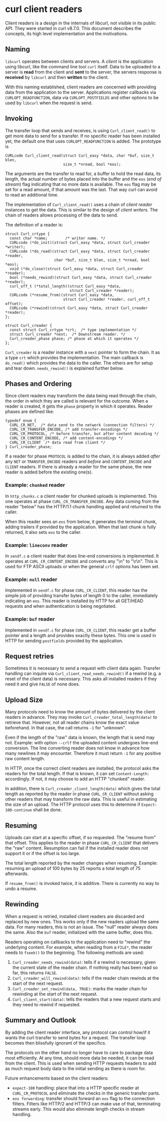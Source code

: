 # curl client readers

Client readers is a design in the internals of libcurl, not visible in its public API. They were started
in curl v8.7.0. This document describes the concepts, its high level implementation and the motivations.

## Naming

`libcurl` operates between clients and servers. A *client* is the application using libcurl, like the command line tool `curl` itself. Data to be uploaded to a server is **read** from the client and **sent** to the server, the servers response is **received** by `libcurl` and then **written** to the client.

With this naming established, client readers are concerned with providing data from the application to the server. Applications register callbacks via `CURLOPT_READFUNCTION`, data via `CURLOPT_POSTFIELDS` and other options to be used by `libcurl` when the request is send.

## Invoking

The transfer loop that sends and receives, is using `Curl_client_read()` to get more data to send for a transfer. If no specific reader has been installed yet, the default one that uses `CURLOPT_READFUNCTION` is added. The prototype is

```
CURLcode Curl_client_read(struct Curl_easy *data, char *buf, size_t blen,
                          size_t *nread, bool *eos);
```
The arguments are the transfer to read for, a buffer to hold the read data, its length, the actual number of bytes placed into the buffer and the `eos` (*end of stream*) flag indicating that no more data is available. The `eos` flag may be set for a read amount, if that amount was the last. That way curl can avoid to read an additional time.

The implementation of `Curl_client_read()` uses a chain of *client reader* instances to get the data. This is similar to the design of *client writers*. The chain of readers allows processing of the data to send.

The definition of a reader is:

```
struct Curl_crtype {
  const char *name;        /* writer name. */
  CURLcode (*do_init)(struct Curl_easy *data, struct Curl_creader *writer);
  CURLcode (*do_read)(struct Curl_easy *data, struct Curl_creader *reader,
                      char *buf, size_t blen, size_t *nread, bool *eos);
  void (*do_close)(struct Curl_easy *data, struct Curl_creader *reader);
  bool (*needs_rewind)(struct Curl_easy *data, struct Curl_creader *reader);
  curl_off_t (*total_length)(struct Curl_easy *data,
                             struct Curl_creader *reader);
  CURLcode (*resume_from)(struct Curl_easy *data,
                          struct Curl_creader *reader, curl_off_t offset);
  CURLcode (*rewind)(struct Curl_easy *data, struct Curl_creader *reader);
};

struct Curl_creader {
  const struct Curl_crtype *crt;  /* type implementation */
  struct Curl_creader *next;  /* Downstream reader. */
  Curl_creader_phase phase; /* phase at which it operates */
};
```

`Curl_creader` is a reader instance with a `next` pointer to form the chain. It as a type `crt` which provides the implementation. The main callback is `do_read()` which provides the data to the caller. The others are for setup and tear down. `needs_rewind()` is explained further below.

## Phases and Ordering

Since client readers may transform the data being read through the chain, the order in which they are called is relevant for the outcome. When a reader is created, it gets the `phase` property in which it operates. Reader phases are defined like:

```
typedef enum {
  CURL_CR_NET,  /* data send to the network (connection filters) */
  CURL_CR_TRANSFER_ENCODE, /* add transfer-encodings */
  CURL_CR_PROTOCOL, /* before transfer, but after content decoding */
  CURL_CR_CONTENT_ENCODE, /* add content-encodings */
  CURL_CR_CLIENT  /* data read from client */
} Curl_creader_phase;
```

If a reader for phase `PROTOCOL` is added to the chain, it is always added *after* any `NET` or `TRANSFER_ENCODE` readers and *before* and `CONTENT_ENCODE` and `CLIENT` readers. If there is already a reader for the same phase, the new reader is added before the existing one(s).

### Example: `chunked` reader

In `http_chunks.c` a client reader for chunked uploads is implemented. This one operates at phase `CURL_CR_TRANSFER_ENCODE`. Any data coming from the reader "below" has the HTTP/1.1 chunk handling applied and returned to the caller.

When this reader sees an `eos` from below, it generates the terminal chunk, adding trailers if provided by the application. When that last chunk is fully returned, it also sets `eos` to the caller.

### Example: `lineconv` reader

In `sendf.c` a client reader that does line-end conversions is implemented. It operates at `CURL_CR_CONTENT_ENCODE` and converts any "\n" to "\r\n". This is used for FTP ASCII uploads or when the general `crlf` options has been set.

### Example: `null` reader

Implemented in `sendf.c` for phase `CURL_CR_CLIENT`, this reader has the simple job of providing transfer bytes of length 0 to the caller, immediately indicating an `eos`. This reader is installed by HTTP for all GET/HEAD requests and when authentication is being negotiated.

### Example: `buf` reader

Implemented in `sendf.c` for phase `CURL_CR_CLIENT`, this reader get a buffer pointer and a length and provides exactly these bytes. This one is used in HTTP for sending `postfields` provided by the application.

## Request retries

Sometimes it is necessary to send a request with client data again. Transfer handling can inquire via `Curl_client_read_needs_rewind()` if a rewind (e.g. a reset of the client data) is necessary. This asks all installed readers if they need it and give `FALSE` of none does.

## Upload Size

Many protocols need to know the amount of bytes delivered by the client readers in advance. They may invoke `Curl_creader_total_length(data)` to retrieve that. However, not all reader chains know the exact value beforehand. In that case, the call returns `-1` for "unknown".

Even if the length of the "raw" data is known, the length that is send may not. Example: with option `--crlf` the uploaded content undergoes line-end conversion. The line converting reader does not know in advance how many newlines it may encounter. Therefore it must return `-1` for any positive raw content length.

In HTTP, once the correct client readers are installed, the protocol asks the readers for the total length. If that is known, it can set `Content-Length:` accordingly. If not, it may choose to add an HTTP "chunked" reader.

In addition, there is `Curl_creader_client_length(data)` which gives the total length as reported by the reader in phase `CURL_CR_CLIENT` without asking other readers that may transform the raw data. This is useful in estimating the size of an upload. The HTTP protocol uses this to determine if `Expect: 100-continue` shall be done.

## Resuming

Uploads can start at a specific offset, if so requested. The "resume from" that offset. This applies to the reader in phase `CURL_CR_CLIENT` that delivers the "raw" content. Resumption can fail if the installed reader does not support it or if the offset is too large.

The total length reported by the reader changes when resuming. Example: resuming an upload of 100 bytes by 25 reports a total length of 75 afterwards.

If `resume_from()` is invoked twice, it is additive. There is currently no way to undo a resume.

## Rewinding

When a request is retried, installed client readers are discarded and replaced by new ones. This works only if the new readers upload the same data. For many readers, this is not an issue. The "null" reader always does the same. Also the `buf` reader, initialized with the same buffer, does this.

Readers operating on callbacks to the application need to "rewind" the underlying content. For example, when reading from a `FILE*`, the reader needs to `fseek()` to the beginning. The following methods are used:

1. `Curl_creader_needs_rewind(data)`: tells if a rewind is necessary, given the current state of the reader chain. If nothing really has been read so far, this returns `FALSE`.
2. `Curl_creader_will_rewind(data)`: tells if the reader chain rewinds at the start of the next request.
3. `Curl_creader_set_rewind(data, TRUE)`: marks the reader chain for rewinding at the start of the next request.
4. `Curl_client_start(data)`: tells the readers that a new request starts and they need to rewind if requested.


## Summary and Outlook

By adding the client reader interface, any protocol can control how/if it wants the curl transfer to send bytes for a request. The transfer loop becomes then blissfully ignorant of the specifics. 

The protocols on the other hand no longer have to care to package data most efficiently. At any time, should more data be needed, it can be read from the client. This is used when sending HTTP requests headers to add as much request body data to the initial sending as there is room for.

Future enhancements based on the client readers:
* `expect-100` handling: place that into a HTTP specific reader at `CURL_CR_PROTOCOL` and eliminate the checks in the generic transfer parts.
* `eos forwarding`: transfer should forward an `eos` flag to the connection filters. Filters like HTTP/2 and HTTP/3 can make use of that, terminating streams early. This would also eliminate length checks in stream handling.
